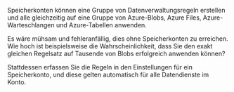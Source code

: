 Speicherkonten können eine Gruppe von Datenverwaltungsregeln erstellen und alle gleichzeitig auf eine Gruppe von Azure-Blobs, Azure Files, Azure-Warteschlangen und Azure-Tabellen anwenden. 

Es wäre mühsam und fehleranfällig, dies ohne Speicherkonten zu erreichen. Wie hoch ist beispielsweise die Wahrscheinlichkeit, dass Sie den exakt gleichen Regelsatz auf Tausende von Blobs erfolgreich anwenden können?

Stattdessen erfassen Sie die Regeln in den Einstellungen für ein Speicherkonto, und diese gelten automatisch für alle Datendienste im Konto.